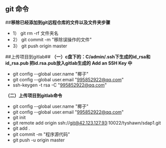 ## git 命令 ##
##**移除已经添加到git远程仓库的文件以及文件夹步骤**

- 1） git rm -rf 文件夹名
- 2） git commit -m "移除误操作的文件"
- 3） git push origin master
	
##上传项目到gitlab##
**（一）c盘下的：C/admin/.ssh下生成的id_rsa和id_rsa.pub 把id.rsa.pub放入gitlab生成的 Add an SSH Key 中**

- git config --global user.name "椰子"
- git config --global user.email "995852922@qq.com"
- ssh-keygen -t rsa -C "995852922@qq.com"




**（二）上传项目到gitlab命令**

- git config --global user.name "椰子"
- git config --global user.email "995852922@qq.com"
- git init
- git remote add origin ssh://git@42.123.127.93:10022/tyshawn/sdap1.git
- git add .
- git commit -m "程序源代码"
- git push -u origin master